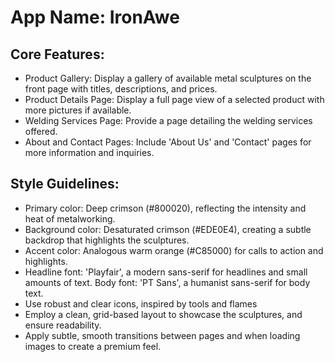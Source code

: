 # **App Name**: IronAwe

## Core Features:

- Product Gallery: Display a gallery of available metal sculptures on the front page with titles, descriptions, and prices.
- Product Details Page: Display a full page view of a selected product with more pictures if available.
- Welding Services Page: Provide a page detailing the welding services offered.
- About and Contact Pages: Include 'About Us' and 'Contact' pages for more information and inquiries.

## Style Guidelines:

- Primary color: Deep crimson (#800020), reflecting the intensity and heat of metalworking.
- Background color: Desaturated crimson (#EDE0E4), creating a subtle backdrop that highlights the sculptures.
- Accent color: Analogous warm orange (#C85000) for calls to action and highlights.
- Headline font: 'Playfair', a modern sans-serif for headlines and small amounts of text. Body font: 'PT Sans', a humanist sans-serif for body text.
- Use robust and clear icons, inspired by tools and flames
- Employ a clean, grid-based layout to showcase the sculptures, and ensure readability.
- Apply subtle, smooth transitions between pages and when loading images to create a premium feel.